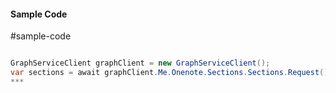 #### Sample Code
#sample-code 

```C#

GraphServiceClient graphClient = new GraphServiceClient();
var sections = await graphClient.Me.Onenote.Sections.Sections.Request().GetAsync();
*** 

```